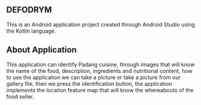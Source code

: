 ## DEFODRYM
This is an Android application project created through Android Studio using the Kotlin language.

<!--About Application -->


## About Application
This application can identify Padang cuisine, through images that will know the name of the food, description, ingredients and nutritional content, how to use the application we can take a picture or take a picture from our gallery file, then we press the identification button, the application implements the location feature map that will know the whereabouts of the food seller.
